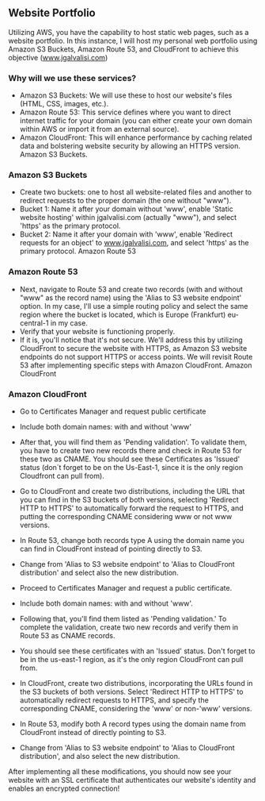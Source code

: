 ## Website Portfolio

Utilizing AWS, you have the capability to host static web pages, such as a website portfolio. In this instance, I will host my personal web portfolio using Amazon S3 Buckets, Amazon Route 53, and CloudFront to achieve this objective (www.jgalvalisi.com)

### Why will we use these services?

- Amazon S3 Buckets: We will use these to host our website's files (HTML, CSS, images, etc.).
- Amazon Route 53: This service defines where you want to direct internet traffic for your domain (you can either create your own domain within AWS or import it from an external source).
- Amazon CloudFront: This will enhance performance by caching related data and bolstering website security by allowing an HTTPS version.
Amazon S3 Buckets.

### Amazon S3 Buckets
 
- Create two buckets: one to host all website-related files and another to redirect requests to the proper domain (the one without "www").
- Bucket 1: Name it after your domain without 'www', enable 'Static website hosting' within jgalvalisi.com (actually "www"), and select 'https' as the primary protocol.
- Bucket 2: Name it after your domain with 'www', enable 'Redirect requests for an object' to www.jgalvalisi.com, and select 'https' as the primary protocol.
Amazon Route 53

### Amazon Route 53

- Next, navigate to Route 53 and create two records (with and without "www" as the record name) using the 'Alias to S3 website endpoint' option. In my case, I'll use a simple routing policy and select the same region where the bucket is located, which is Europe (Frankfurt) eu-central-1 in my case.
- Verify that your website is functioning properly.
- If it is, you'll notice that it's not secure. We'll address this by utilizing CloudFront to secure the website with HTTPS, as Amazon S3 website endpoints do not support HTTPS or access points. We will revisit Route 53 after implementing specific steps with Amazon CloudFront.
Amazon CloudFront

 ### Amazon CloudFront

 - Go to Certificates Manager and request public certificate
 - Include both domain names: with and without 'www'
 - After that, you will find them as 'Pending validation'. To validate them, you have to create two new records there and check in Route 53 for these two as CNAME. You should see these Certificates as 'Issued' status (don´t forget to be on the Us-East-1, since it is the only region Cloudfront can pull from).
 - Go to CloudFront and create two distributions, including the URL that you can find in the S3 buckets of both versions, selecting 'Redirect HTTP to HTTPS' to automatically forward the request to HTTPS, and putting the corresponding CNAME considering www or not www versions.
 - In Route 53, change both records type A using the domain name you can find in CloudFront instead of pointing directly to S3.
 - Change from 'Alias to S3 website endpoint' to 'Alias to CloudFront distribution' and select also the new distribution.

 - Proceed to Certificates Manager and request a public certificate.
- Include both domain names: with and without 'www'.
- Following that, you'll find them listed as 'Pending validation.' To complete the validation, create two new records and verify them in Route 53 as CNAME records. 
- You should see these certificates with an 'Issued' status. Don't forget to be in the us-east-1 region, as it's the only region CloudFront can pull from.
- In CloudFront, create two distributions, incorporating the URLs found in the S3 buckets of both versions. Select 'Redirect HTTP to HTTPS' to automatically redirect requests to HTTPS, and specify the corresponding CNAME, considering the 'www' or non-'www' versions.
- In Route 53, modify both A record types using the domain name from CloudFront instead of directly pointing to S3.
- Change from 'Alias to S3 website endpoint' to 'Alias to CloudFront distribution', and also select the new distribution.

After implementing all these modifications, you should now see your website with an SSL certificate that authenticates our website's identity and enables an encrypted connection!

